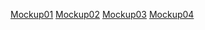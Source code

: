 [Mockup01](http://codepen.io/blackstockc/pen/QbrWaK)
[Mockup02](http://codepen.io/blackstockc/pen/eNrYjy)
[Mockup03](http://codepen.io/blackstockc/pen/NqMWVd)
[Mockup04](http://codepen.io/blackstockc/pen/PqewJp)
